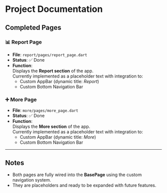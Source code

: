 # Project Documentation

## Completed Pages

### 📊 Report Page
- **File**: `report/pages/report_page.dart`
- **Status**: ✅ Done
- **Function**:  
  Displays the **Report section** of the app.  
  Currently implemented as a placeholder text with integration to:
  - Custom AppBar (dynamic title: *Report*)  
  - Custom Bottom Navigation Bar  

### ➕ More Page
- **File**: `more/pages/more_page.dart`
- **Status**: ✅ Done
- **Function**:  
  Displays the **More section** of the app.  
  Currently implemented as a placeholder text with integration to:
  - Custom AppBar (dynamic title: *More*)  
  - Custom Bottom Navigation Bar  

---

## Notes
- Both pages are fully wired into the **BasePage** using the custom navigation system.
- They are placeholders and ready to be expanded with future features.
